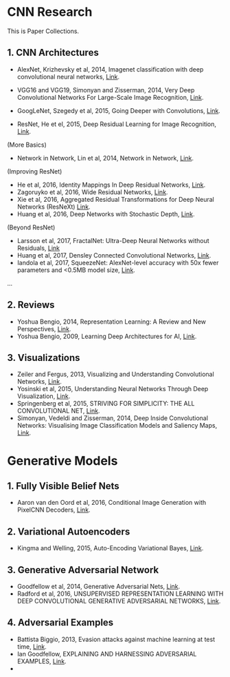 # CNN Research

This is Paper Collections.

## 1. CNN Architectures
- AlexNet, Krizhevsky et al, 2014, Imagenet classification with deep convolutional neural networks, [Link](https://papers.nips.cc/paper/4824-imagenet-classification-with-deep-convolutional-neural-networks.pdf).

- VGG16 and VGG19, Simonyan and Zisserman, 2014, Very Deep Convolutional Networks For Large-Scale Image Recognition, [Link](https://arxiv.org/pdf/1409.1556.pdf).

- GoogLeNet, Szegedy et al, 2015, Going Deeper with Convolutions, [Link](https://www.cs.unc.edu/~wliu/papers/GoogLeNet.pdf).

- ResNet, He et el, 2015, Deep Residual Learning for Image Recognition, [Link](https://www.cv-foundation.org/openaccess/content_cvp2017r_2016/papers/He_Deep_Residual_Learning_CVPR_2016_paper.pdf).

(More Basics)
- Network in Network, Lin et al, 2014, Network in Network, [Link](https://arxiv.org/pdf/1312.4400.pdf).

(Improving ResNet)
- He et al, 2016, Identity Mappings In Deep Residual Networks, [Link](https://arxiv.org/pdf/1603.05027.pdf).
- Zagoruyko et al, 2016, Wide Residual Networks, [Link](https://arxiv.org/pdf/1605.07146.pdf).
- Xie et al, 2016, Aggregated Residual Transformations for Deep Neural Networks (ResNeXt) [Link](http://openaccess.thecvf.com/content_cvpr_2017/papers/Xie_Aggregated_Residual_Transformations_CVPR_2017_paper.pdf).
- Huang et al, 2016, Deep Networks with Stochastic Depth, [Link](https://arxiv.org/pdf/1603.09382.pdf).

(Beyond ResNet)
- Larsson et al, 2017, FractalNet: Ultra-Deep Neural Networks without Residuals, [Link](https://arxiv.org/pdf/1605.07648.pdf)
- Huang et al, 2017, Densley Connected Convolutional Networks, [Link](https://arxiv.org/pdf/1608.06993.pdf).
- Iandola et al, 2017, SqueezeNet: AlexNet-level accuracy with 50x fewer parameters and <0.5MB model size, [Link](https://arxiv.org/pdf/1602.07360.pdf).

...
## 2. Reviews
- Yoshua Bengio, 2014, Representation Learning: A Review and New Perspectives, [Link](https://arxiv.org/pdf/1206.5538.pdf).
- Yoshua Bengio, 2009, Learning Deep Architectures for AI, [Link](http://www.cs.cmu.edu/~10701/slides/deep_learning_paper.pdf).

## 3. Visualizations
- Zeiler and Fergus, 2013, Visualizing and Understanding Convolutional Networks, [Link](https://arxiv.org/pdf/1311.2901.pdf).
- Yosinski et al, 2015, Understanding Neural Networks Through Deep Visualization, [Link](http://yosinski.com/media/papers/Yosinski__2015__ICML_DL__Understanding_Neural_Networks_Through_Deep_Visualization__.pdf).
- Springenberg et al, 2015, STRIVING FOR SIMPLICITY: THE ALL CONVOLUTIONAL NET, [Link](https://arxiv.org/pdf/1412.6806.pdf).
- Simonyan, Vedeldi and Zisserman, 2014, Deep Inside Convolutional Networks: Visualising Image Classification Models and Saliency Maps, [Link](https://arxiv.org/pdf/1312.6034.pdf).


# Generative Models
## 1. Fully Visible Belief Nets
- Aaron van den Oord et al, 2016, Conditional Image Generation with PixelCNN Decoders, [Link](https://arxiv.org/pdf/1606.05328.pdf).
## 2. Variational Autoencoders
- Kingma and Welling, 2015, Auto-Encoding Variational Bayes, [Link](https://www.ics.uci.edu/~welling/publications/papers/AEVB_ICLR14.pdf).
## 3. Generative Adversarial Network
- Goodfellow et al, 2014, Generative Adversarial Nets, [Link](https://papers.nips.cc/paper/5423-generative-adversarial-nets.pdf).
- Radford et al,  2016, UNSUPERVISED REPRESENTATION LEARNING WITH DEEP CONVOLUTIONAL GENERATIVE ADVERSARIAL NETWORKS, [Link](https://arxiv.org/pdf/1511.06434.pdf).
## 4. Adversarial Examples
- Battista Biggio, 2013, Evasion attacks against machine learning at test time, [Link](https://link.springer.com/content/pdf/10.1007/978-3-642-40994-3_25.pdf).
- Ian Goodfellow, EXPLAINING AND HARNESSING ADVERSARIAL EXAMPLES, [Link](https://arxiv.org/pdf/1412.6572.pdf).
- 
